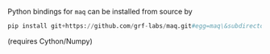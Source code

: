 Python bindings for `maq` can be installed from source by

```python
pip install git+https://github.com/grf-labs/maq.git#egg=maq\&subdirectory=python-package
```

(requires Cython/Numpy)
